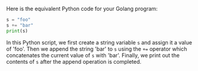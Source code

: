 Here is the equivalent Python code for your Golang program:

```python
s = "foo"
s += "bar"
print(s)
```
In this Python script, we first create a string variable `s` and assign it a value of 'foo'. Then we append the string 'bar' to `s` using the `+=` operator which concatenates the current value of `s` with 'bar'. Finally, we print out the contents of `s` after the append operation is completed.
